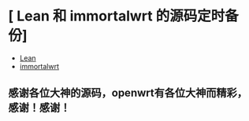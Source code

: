 # [ Lean 和 immortalwrt 的源码定时备份]


- [Lean](https://github.com/coolsnowwolf/lede)
- [ immortalwrt](https://github.com/immortalwrt/immortalwrt )




## 感谢各位大神的源码，openwrt有各位大神而精彩，感谢！感谢！

